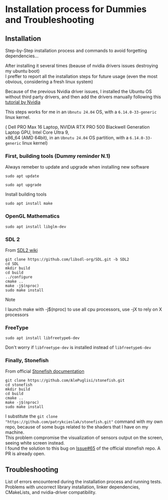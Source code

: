 # Installation process for Dummies and Troubleshooting

## Installation

Step-by-Step installation process and commands to avoid forgetting dependencies...<br/>

After installing it several times (beause of nvidia drivers issues destroying my ubuntu boot)<br/>
I preffer to report all the installation steps for future usage (even the most obvious, considering a fresh linux system)

Because of the previous Nvidia driver issues, I installed the Ubuntu OS without third party drivers, and then add the drivers manually following this [tutorial by Nvidia](https://docs.nvidia.com/datacenter/tesla/driver-installation-guide/index.html#) 

This steps works for me in an `Ubnutu 24.04` OS, with a `6.14.0-33-generic` linux kernel. <br/>

( Dell PRO Max 16 Laptop, NVIDIA RTX PRO 500 Blackwell Generation Laptop GPU, Intel Core Ultra 9, <br/> 
x86_64 (AMD 64bit), in an `Ubnutu 24.04` OS partition, with a `6.14.0-33-generic` linux kernel)

### First, building tools (Dummy reminder N.1)

Always remeber to update and upgrade when installing new software 
```
sudo apt update
```
```
sudo apt upgrade
```
Install building tools
```
sudo apt install make 
```

### OpenGL Mathematics 

```
sudo apt install libglm-dev
```

### SDL 2
From [SDL2 wiki](https://wiki.libsdl.org/SDL2/Installation)

```
git clone https://github.com/libsdl-org/SDL.git -b SDL2
cd SDL
mkdir build
cd build
../configure
cmake ..
make -j$(nproc)
sudo make install
```

> [!NOTE]
> I launch make with -j$(nproc) to use all cpu processors, use -jX to rely on X processors


### FreeType
```
sudo apt install libfreetype6-dev
```
Don't worry if `libfreetype-dev` is installed instead of `libfreetype6-dev`


### Finally, Stonefish
From official [Stonefish documentation](https://stonefish.readthedocs.io/en/latest/install.html)
```
git clone https://github.com/AlePuglisi/stonefish.git
cd stonefish
mkdir build
cd build
cmake ..
make -j$(nproc)
sudo make install
```

I substitute the `git clone "https://github.com/patrykcieslak/stonefish.git"` command with my own repo, because of some bugs related to the shaders that I have on my machine.<br/>
This problem compromise the visualization of sensors output on the screen, seeing white screen instead. <br/>
I found the solution to this bug on [Issue#65](https://github.com/patrykcieslak/stonefish/issues/65#issue-3390696136) of the official stonefish repo. A PR is already open.

## Troubleshooting
List of errors encountered during the installation process and running tests. <br/>
Problems with uncorrect library installation, linker dependencies, CMakeLists, and nvidia-driver compatibility.

